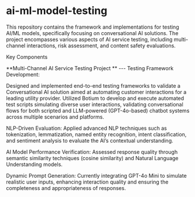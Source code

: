 # ai-ml-model-testing
This repository contains the framework and implementations for testing AI/ML models, specifically focusing on conversational AI solutions. The project encompasses various aspects of AI service testing, including multi-channel interactions, risk assessment, and content safety evaluations.


Key Components

**Multi-Channel AI Service Testing Project
**
--- Testing Framework Development:

Designed and implemented end-to-end testing frameworks to validate a Conversational AI solution aimed at automating customer interactions for a leading utility provider.
Utilized Botium to develop and execute automated test scripts simulating diverse user interactions, validating conversational flows for both scripted and LLM-powered (GPT-4o-based) chatbot systems across multiple scenarios and platforms.

NLP-Driven Evaluation: Applied advanced NLP techniques such as tokenization, lemmatization, named entity recognition, intent classification, and sentiment analysis to evaluate the AI’s contextual understanding.

AI Model Performance Verification: Assessed response quality through semantic similarity techniques (cosine similarity) and Natural Language Understanding models.

Dynamic Prompt Generation: Currently integrating GPT-4o Mini to simulate realistic user inputs, enhancing interaction quality and ensuring the completeness and appropriateness of responses.
